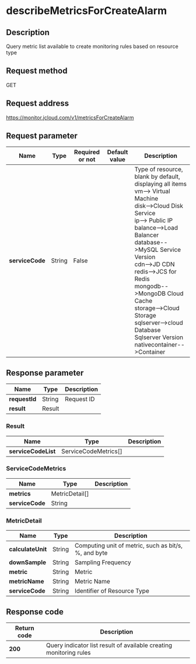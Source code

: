 # describeMetricsForCreateAlarm


## Description
Query metric list available to create monitoring rules based on resource type

## Request method
GET

## Request address
https://monitor.jcloud.com/v1/metricsForCreateAlarm


## Request parameter
|Name|Type|Required or not|Default value|Description|
|---|---|---|---|---|
|**serviceCode**|String|False| |Type of resource, blank by default, displaying all items<br>vm--> Virtual Machine<br>disk-->Cloud Disk Service<br>ip--> Public IP<br>balance-->Load Balancer<br>database-->MySQL Service Version<br>cdn-->JD CDN<br>redis-->JCS for Redis<br>mongodb-->MongoDB Cloud Cache<br>storage-->Cloud Storage<br>sqlserver-->cloud Database Sqlserver Version <br>nativecontainer-->Container<br>|


## Response parameter
|Name|Type|Description|
|---|---|---|
|**requestId**|String|Request ID|
|**result**|Result| |

### Result
|Name|Type|Description|
|---|---|---|
|**serviceCodeList**|ServiceCodeMetrics[]| |
### ServiceCodeMetrics
|Name|Type|Description|
|---|---|---|
|**metrics**|MetricDetail[]| |
|**serviceCode**|String| |
### MetricDetail
|Name|Type|Description|
|---|---|---|
|**calculateUnit**|String|Computing unit of metric, such as bit/s, %, and byte|
|**downSample**|String|Sampling Frequency|
|**metric**|String|Metric|
|**metricName**|String|Metric Name|
|**serviceCode**|String|Identifier of Resource Type|

## Response code
|Return code|Description|
|---|---|
|**200**|Query indicator list result of available creating monitoring rules|
